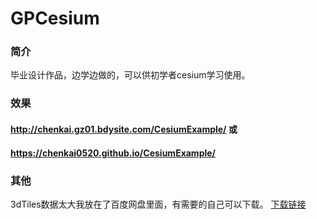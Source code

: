 # GPCesium

### 简介
毕业设计作品，边学边做的，可以供初学者cesium学习使用。

### 效果
#### http://chenkai.gz01.bdysite.com/CesiumExample/     或
#### https://chenkai0520.github.io/CesiumExample/

### 其他
3dTiles数据太大我放在了百度网盘里面，有需要的自己可以下载。
[下载链接](https://pan.baidu.com/s/1JMVCThG4BHD-yPNapDMUmA)
